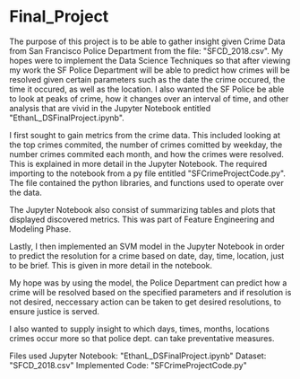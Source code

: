# Final_Project
 
 The purpose of this project is to be able to gather insight given Crime Data from San Francisco Police Department from the file: "SFCD_2018.csv". My hopes were to implement the Data Science Techniques so that after viewing my work the SF Police Department will be able to predict how crimes will be resolved given certain parameters such as the date the crime occured, the time it occured, as well as the location. I also wanted the SF Police be able to look at peaks of crime, how it changes over an interval of time, and other analysis that are vivid in the Jupyter Notebook entitled "EthanL_DSFinalProject.ipynb".
 
 I first sought to gain metrics from the crime data. This included looking at the top crimes commited, the number of crimes comitted by weekday, the number crimes commited each month, and how the crimes were resolved. This is explained in more detail in the Jupyter Notebook. The required importing to the notebook from a py file entitled "SFCrimeProjectCode.py". The file contained the python libraries, and functions used to operate over the data.
 
 The Jupyter Notebook also consist of summarizing tables and plots that displayed discovered metrics. This was part of Feature Engineering and Modeling Phase.
 
 Lastly, I then implemented an SVM model in the Jupyter Notebook in order to predict the resolution for a crime based on date, day, time, location, just to be brief. This is given in more detail in the notebook.
 
 My hope was by using the model, the Police Department can predict how a crime will be resolved based on the specified parameters and if resolution is not desired, neccessary action can be taken to get desired resolutions, to ensure justice is served.

I also wanted to supply insight to which days, times, months, locations crimes occur more so that police dept. can take preventative measures.


Files used
Jupyter Notebook: "EthanL_DSFinalProject.ipynb"
Dataset: "SFCD_2018.csv"
Implemented Code: "SFCrimeProjectCode.py"



 
 
 
 
